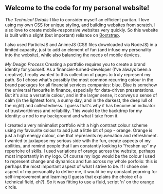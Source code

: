 ## Welcome to the code for my personal website!
_The Technical Details_
I like to consider myself an efficient puritan. I love using my own CSS for unique styling, and building websites from scratch. I also love to create mobile-responsive websites very quickly. So this website is built with a slight (but important) reliance on [Bootstrap](https://getbootstrap.com/docs/4.1/getting-started/introduction/ "You already know it!").

I also used ParticleJS and AnimeJS (CSS files downloaded via NodeJS) in a limited capacity, just to add an element of fun (and infuse my personality into the website), while also balancing the needs of mobile devices.

_My Design Process_
Creating a portfolio requires you to create a brand identity for yourself. As a financier-turned-developer (I've always been a creative), I really wanted to this collection of pages to truly represent my path. So I chose what's possibly the most common recurring colour in the brand packages for all financial services companies: blue. Blue is somehow the universal favourite in finance, especially for data-driven presentations. But it's also a versatile colour, and in the larger sense, it conveys a sense of calm (in the lightest form, a sunny day, and in the darkest, the deep lull of the night) and collectedness. I guess that's why it has become an indicator of trustworthiness and reliability. This would be the backdrop for my identity: a nod to my background and what I take from it.  

I created a very minimalist portfolio with a high contrast colour scheme using my favourite colour to add just a little bit of pop - orange. Orange is just a high energy colour, one that represents rejuvenation and refreshment. I wanted to juxtapose my serious side with the fun, create aspects of my abilities, and remind people that I am constantly looking to "freshen up" my repertoire of skills. I used variations of orange across the website, perhaps most importantly in my logo. Of course my logo would be the colour I used to represent change and dynamics and fun across my whole porfolio: this is perhaps the most important aspect of what I strive to be. If I chose one aspect of my personality to define me, it would be my constant yearning for self-improvement and learning (I guess that explains the choice of a technical field, eh?). So it was fitting to use a fluid, script 'n' on the orange circle. 
